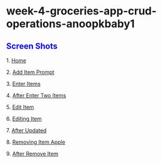 # week-4-groceries-app-crud-operations-anoopkbaby1

<h2 style="text-align: left;"><span style="color: #0000ff;"><strong>Screen Shots</strong></span></h2>
<p>1. <a href="screenshots/1_Home.JPG">Home</a></p>
<p>2. <a href="screenshots/2_Add_Item_Prompt.JPG">Add Item Prompt</a></p>
<p>3. <a href="screenshots/3_Enter_Items.JPG">Enter Items</a></p>
<p>4. <a href="screenshots/4_After_Enter_Two_Items.JPG">After Enter Two Items</a></p>
<p>5. <a href="screenshots/5_Edit_Item.JPG">Edit Item</a></p>
<p>6. <a href="screenshots/6_Editing_Item.JPG">Editing Item</a></p>
<p>7. <a href="screenshots/7_After_Updated.JPG">After Updated</a></p>
<p>8. <a href="screenshots/8_Removing_Item_Apple.JPG">Removing Item Apple</a></p>
<p>9. <a href="screenshots/9_After_Remove_Item.JPG">After Remove Item</a></p>
